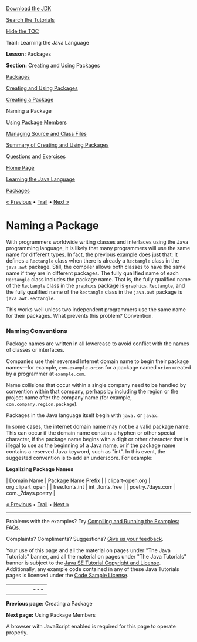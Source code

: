 [Download
the JDK](http://java.sun.com/javase/6/download.jsp)
  
[Search the
Tutorials](../../search.html)
  
[Hide the TOC](javascript:toggleLeft())

**Trail:** Learning the Java Language
  
**Lesson:** Packages
  
**Section:** Creating and Using Packages

[Packages](index.html)

[Creating and Using Packages](packages.html)

[Creating a Package](createpkgs.html)

Naming a Package

[Using Package Members](usepkgs.html)

[Managing Source and Class Files](managingfiles.html)

[Summary of Creating and Using Packages](summary-package.html)

[Questions and Exercises](QandE/packages-questions.html)

[Home Page](../../index.html)
>
[Learning the Java Language](../index.html)
>
[Packages](index.html)

[« Previous](createpkgs.html) • [Trail](../TOC.html) • [Next »](usepkgs.html)

# Naming a Package

With programmers worldwide writing classes and interfaces using the Java
programming language, it is likely
that many programmers
will use the same name for different types. In fact, the
previous example does just that: It defines a `Rectangle`
class when there is already a `Rectangle` class in
the `java.awt` package. Still, the compiler allows both
classes to have the same name if they are in different
packages. The fully qualified name of each `Rectangle` class includes
the package name. That is, the fully qualified name of the `Rectangle`
class in the `graphics` package is `graphics.Rectangle`,
and the fully qualified name of the `Rectangle` class
in the `java.awt` package is `java.awt.Rectangle`.

This works well unless two independent programmers
use the same name for their packages. What prevents this problem? Convention.

### Naming Conventions

Package names are written in all lowercase to avoid conflict with the names of classes or interfaces.

Companies use their reversed Internet domain name to begin their package
names—for example, `com.example.orion`
for a package named `orion` created by a programmer at `example.com`.

Name collisions that occur within
a single company need to be handled by convention within that company,
perhaps by including the
region or the project name after the company name
(for example, `com.company.region.package`).

Packages in the Java language itself begin with `java.` or `javax.`

In some cases, the internet domain name may not be a valid
package name. This can occur if the domain name contains a
hyphen or other special character, if the package name
begins with a digit or other character that is illegal to
use as the beginning of a Java name, or if the package
name contains a reserved Java keyword, such as "int".
In this event, the suggested convention is to add an underscore.
For example:

**Legalizing Package Names**

| Domain Name | Package Name Prefix |
| clipart-open.org | org.clipart\_open |
| free.fonts.int | int\_.fonts.free |
| poetry.7days.com | com.\_7days.poetry |

[« Previous](createpkgs.html)
•
[Trail](../TOC.html)
•
[Next »](usepkgs.html)

---

Problems with the examples? Try [Compiling and Running
the Examples: FAQs](../../information/run-examples.html).
  
Complaints? Compliments? Suggestions? [Give
us your feedback](http://download.oracle.com/javase/feedback.html).

Your use of this page and all the material on pages under "The Java Tutorials" banner,
and all the material on pages under "The Java Tutorials" banner is subject to the [Java SE Tutorial Copyright
and License](../../information/license.html).
Additionally, any example code contained in any of these Java
Tutorials pages is licensed under the
[Code
Sample License](http://developers.sun.com/license/berkeley_license.html).

|  |  |  |  |  |
| --- | --- | --- | --- | --- |
| |  |  | | --- | --- | | duke image | Oracle logo | | [About Oracle](http://www.oracle.com/us/corporate/index.html) | [Oracle Technology Network](http://www.oracle.com/technology/index.html) | [Terms of Service](https://www.samplecode.oracle.com/servlets/CompulsoryClickThrough?type=TermsOfService) | Copyright © 1995, 2011 Oracle and/or its affiliates. All rights reserved. |

**Previous page:** Creating a Package
  
**Next page:** Using Package Members




A browser with JavaScript enabled is required for this page to operate properly.